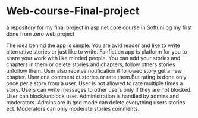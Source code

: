 # Web-course-Final-project
a repository for my final project in asp.net core course in Softuni.bg my first done from zero web project


The idea behind the app is simple.
You are avid reader and like to write alternative stories or just like to write. Fanfiction app is platform 
for you to share your work with like minded people.
You can add your stories and chapters in them or delete stories and chapters, follow others stories unfollow them.
User also receive notification if followed story get a new chapter.
User cna comment ot stories or rate them.But rating is done only once per a story from a user.
User is not allowed to rate multiple times a story.
Users can write messages to other users only if they are not blocked.
User can block/unblock user.
Administration is handled by admins and moderators.
Admins are in god mode can delete everything users stories ect.
Moderators can only moderate stories comments.

